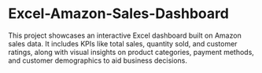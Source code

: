 # Excel-Amazon-Sales-Dashboard
This project showcases an interactive Excel dashboard built on Amazon sales data. It includes KPIs like total sales, quantity sold, and customer ratings, along with visual insights on product categories, payment methods, and customer demographics to aid business decisions.
